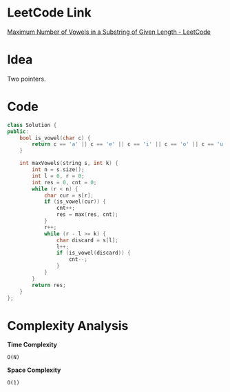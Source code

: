 # LeetCode Link

[Maximum Number of Vowels in a Substring of Given Length - LeetCode](https://leetcode.com/problems/maximum-number-of-vowels-in-a-substring-of-given-length/description/?envType=study-plan-v2&envId=leetcode-75)

# Idea

Two pointers.

# Code

```cpp
class Solution {
public:
    bool is_vowel(char c) {
        return c == 'a' || c == 'e' || c == 'i' || c == 'o' || c == 'u';
    }

    int maxVowels(string s, int k) {
        int n = s.size();
        int l = 0, r = 0;
        int res = 0, cnt = 0;
        while (r < n) {
            char cur = s[r];
            if (is_vowel(cur)) {
                cnt++;
                res = max(res, cnt);
            }
            r++;
            while (r - l >= k) {
                char discard = s[l];
                l++;
                if (is_vowel(discard)) {
                    cnt--;
                }
            }
        }
        return res;
    }
};
```

# Complexity Analysis

**Time Complexity**

`O(N)`

**Space Complexity**

`O(1)`

